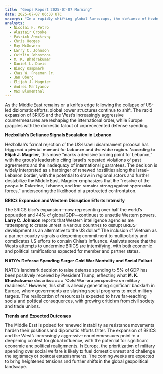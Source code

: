 ```yaml
---
title: "Geops Report 2025-07-07 Morning"
date: 2025-07-07 06:00 UTC
excerpt: "In a rapidly shifting global landscape, the defiance of Hezbollah against US-Israeli disarmament efforts marks a critical escalation in Lebanon, while the expanding influence of BRICS and NATO's Cold War-style defense surge signal a profound realignment of international power dynamics, setting the stage for heightened tensions and potential conflict across multiple regions."
analysts:
  - Nicolai N. Petro
  - Alastair Crooke
  - Patrick Armstrong
  - Chris Hedges
  - Ray McGovern
  - Larry C. Johnson
  - Caitlin Johnstone
  - M. K. Bhadrakumar
  - Daniel L. Davis
  - Binoy Kampmark
  - Chas W. Freeman Jr.
  - Jan Oberg
  - Elijah J. Magnier
  - Andrei Martyanov
  - Max Blumenthal
---
```


As the Middle East remains on a knife’s edge following the collapse of US-led diplomatic efforts, global power structures continue to shift. The rapid expansion of BRICS and the West’s increasingly aggressive countermeasures are reshaping the international order, while Europe grapples with the domestic fallout of unprecedented defense spending.

**Hezbollah’s Defiance Signals Escalation in Lebanon**

Hezbollah’s formal rejection of the US-Israeli disarmament proposal has triggered a pivotal moment for Lebanon and the wider region. According to **Elijah J. Magnier**, this move “marks a decisive turning point for Lebanon,” with the group’s leadership citing Israel’s repeated violations of past agreements and the inadequacy of international guarantees. The decision is widely interpreted as a harbinger of renewed hostilities along the Israel-Lebanon border, with the potential to draw in regional actors and further destabilize the Middle East. Magnier emphasizes that the “resolve of the people in Palestine, Lebanon, and Iran remains strong against oppressive forces,” underscoring the likelihood of a protracted confrontation.

**BRICS Expansion and Western Disruption Efforts Intensify**

The BRICS bloc’s expansion—now representing over half the world’s population and 44% of global GDP—continues to unsettle Western powers. **Larry C. Johnson** reports that Western intelligence agencies are “attempting to create unrest in various countries to disrupt BRICS’ development as an alternative to the US dollar.” The inclusion of Vietnam as a partner country signals a deepening commitment to multipolarity and complicates US efforts to contain China’s influence. Analysts agree that the West’s attempts to undermine BRICS are intensifying, with both economic and political ramifications expected for member and partner states.

**NATO’s Defense Spending Surge: Cold War Mentality and Social Fallout**

NATO’s landmark decision to raise defense spending to 5% of GDP has been positively received by President Trump, reflecting what **M. K. Bhadrakumar** describes as a “Cold War-era perspective on military readiness.” However, this shift is already generating significant backlash in Europe, where governments are slashing social programs to meet military targets. The reallocation of resources is expected to have far-reaching social and political consequences, with growing criticism from civil society and trade unions.

**Trends and Expected Outcomes**

The Middle East is poised for renewed instability as resistance movements harden their positions and diplomatic efforts falter. The expansion of BRICS and the West’s increasingly aggressive countermeasures point to a deepening contest for global influence, with the potential for significant economic and political realignments. In Europe, the prioritization of military spending over social welfare is likely to fuel domestic unrest and challenge the legitimacy of political establishments. The coming weeks are expected to bring heightened tensions and further shifts in the global geopolitical landscape.
